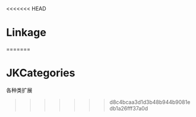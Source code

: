 <<<<<<< HEAD
# Linkage
=======
# JKCategories
各种类扩展
>>>>>>> d8c4bcaa3d1d3b48b944b9081edb1a26fff37a0d

